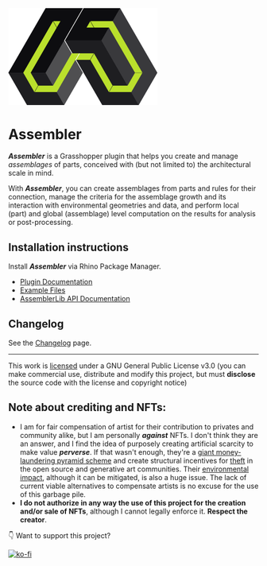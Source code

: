 <img src='https://raw.githubusercontent.com/Co-de-iT/Assembler/main/images/logo.png' alt="Assembler logo" width="300"/>

# Assembler
***Assembler*** is a Grasshopper plugin that helps you create and manage *assemblages* of parts, conceived with (but not limited to) the architectural scale in mind.

With ***Assembler***, you can create assemblages from parts and rules for their connection, manage the criteria for the assemblage growth and its interaction with environmental geometries and data, and perform local (part) and global (assemblage) level computation on the results for analysis or post-processing.

## Installation instructions
Install ***Assembler*** via Rhino Package Manager.


- [Plugin Documentation](https://ale2x72.notion.site/Assembler-Documentation-aa694addf78a4263bd1d066ff8019dbb)
- [Example Files](https://drive.google.com/file/d/1dKpeKsSR5snZpCmZjxtzpxq8BjWJwkJo/view?usp=share_link)
- [AssemblerLib API Documentation](https://drive.google.com/file/d/1Rp4u6f3wbaAjA0NpPUaTN9uMPxcAq5ZE/view?usp=share_link)

## Changelog
See the [Changelog](/CHANGELOG/Changelog.md) page.

---

This work is [licensed](LICENSE) under a GNU General Public License v3.0 (you can make commercial use, distribute and modify this project, but must **disclose** the source code with the license and copyright notice)

## Note about crediting and NFTs:

- I am for fair compensation of artist for their contribution to privates and community alike, but I am personally ***against*** NFTs. I don't think they are an answer, and I find the idea of purposely creating artificial scarcity to make value ***perverse***. If that wasn't enough, they're a [giant money-laundering pyramid scheme](https://twitter.com/smdiehl/status/1445795667826208770) and create structural incentives for [theft](https://twitter.com/NFTtheft) in the open source and generative art communities. Their [environmental impact](https://earth.org/nfts-environmental-impact/), although it can be mitigated, is also a huge issue. The lack of current viable alternatives to compensate artists is no excuse for the use of this garbage pile.
- **I do not authorize in any way the use of this project for the creation and/or sale of NFTs**, although I cannot legally enforce it. **Respect the creator**.

:point_down: Want to support this project?

[![ko-fi](https://ko-fi.com/img/githubbutton_sm.svg)](https://ko-fi.com/J3J6D2TVL)
